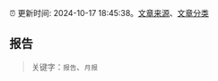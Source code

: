 :alarm_clock: 更新时间: 2024-10-17 18:45:38。[文章来源](/README.md)、[文章分类](/TAGS.md)

## 报告


> 关键字：`报告`、`月报`



